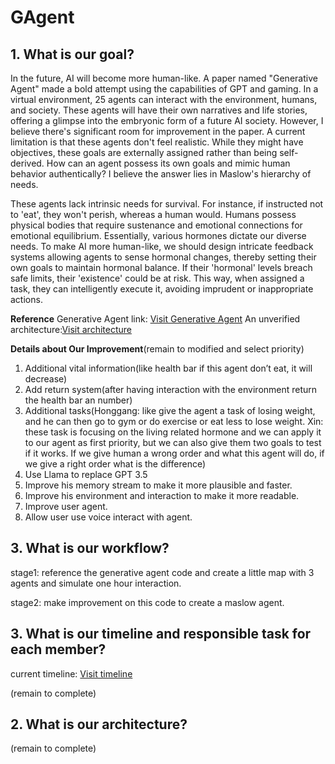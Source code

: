 # GAgent

## 1. What is our goal?

In the future, AI will become more human-like. A paper named "Generative Agent" made a bold attempt using the capabilities of GPT and gaming. In a virtual environment, 25 agents can interact with the environment, humans, and society. These agents will have their own narratives and life stories, offering a glimpse into the embryonic form of a future AI society.
However, I believe there's significant room for improvement in the paper. A current limitation is that these agents don't feel realistic. While they might have objectives, these goals are externally assigned rather than being self-derived. How can an agent possess its own goals and mimic human behavior authentically? I believe the answer lies in Maslow's hierarchy of needs.

These agents lack intrinsic needs for survival. For instance, if instructed not to 'eat', they won't perish, whereas a human would. Humans possess physical bodies that require sustenance and emotional connections for emotional equilibrium. Essentially, various hormones dictate our diverse needs.
To make AI more human-like, we should design intricate feedback systems allowing agents to sense hormonal changes, thereby setting their own goals to maintain hormonal balance. If their 'hormonal' levels breach safe limits, their 'existence' could be at risk. This way, when assigned a task, they can intelligently execute it, avoiding imprudent or inappropriate actions.

__Reference__
Generative Agent link: [Visit Generative Agent](https://github.com/joonspk-research/generative_agents)
An unverified architecture:[Visit architecture](https://lucid.app/lucidchart/bf6cbf8b-d9b2-4a6a-aab2-e890ffbff2bb/edit?page=0_0&invitationId=inv_7e0bd761-3923-4e94-9e14-7dd139e62073#)

__Details about Our Improvement__(remain to modified and select priority)
1. Additional vital information(like health bar if this agent don’t eat, it will decrease)
2. Add return system(after having interaction with the environment return the health bar an number)
3. Additional tasks(Honggang: like give the agent a task of losing weight, and he can then go to gym or do exercise or eat less to lose weight. Xin: these task is focusing on the living related hormone and we can apply it to our agent as first priority, but we can also give them two goals to test if it works. If we give human a wrong order and what this agent will do, if we give a right order what is the difference)
4. Use Llama to replace GPT 3.5
5. Improve his memory stream to make it more plausible and faster.
6. Improve his environment and interaction to make it more readable.
7. Improve user agent.
8. Allow user use voice interact with agent. 

## 3. What is our workflow?
stage1: reference the generative agent code and create a little map with 3 agents and simulate one hour interaction.

stage2: make improvement on this code to create a maslow agent.

## 3. What is our timeline and responsible task for each member?
current timeline: [Visit timeline]([https://github.com/joonspk-research/generative_agents](https://docs.google.com/spreadsheets/d/1qUgvuGqtwvqtMVxZ4gsxogLP5T-OOBi02dHr7cwioWo/edit#gid=0)https://docs.google.com/spreadsheets/d/1qUgvuGqtwvqtMVxZ4gsxogLP5T-OOBi02dHr7cwioWo/edit#gid=0)

(remain to complete)

## 2. What is our architecture?
(remain to complete)
